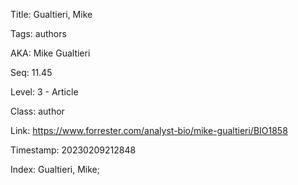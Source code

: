 Title:  Gualtieri, Mike

Tags:   authors

AKA:    Mike Gualtieri

Seq:    11.45

Level:  3 - Article

Class:  author

Link:   https://www.forrester.com/analyst-bio/mike-gualtieri/BIO1858

Timestamp: 20230209212848

Index:  Gualtieri, Mike; 
